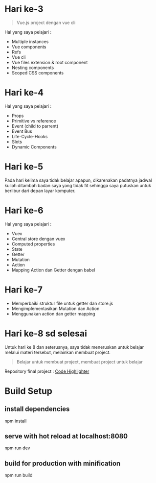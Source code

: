 # Hari ke-3

> Vue.js project dengan vue cli

Hal yang saya pelajari :
* Multiple instances
* Vue components
* Refs
* Vue cli
* Vue files extension & root component
* Nesting components
* Scoped CSS components

# Hari ke-4
Hal yang saya pelajari :
* Props
* Primitive vs reference
* Event (child to parrent)
* Event Bus
* Life-Cycle-Hooks
* Slots
* Dynamic Components

# Hari ke-5
Pada hari kelima saya tidak belajar apapun, dikarenakan padatnya jadwal kuliah ditambah badan saya yang tidak fit sehingga saya putuskan untuk berlibur dari depan layar komputer.

# Hari ke-6
Hal yang saya pelajari :
* Vuex
* Central store dengan vuex
* Computed properties
* State
* Getter
* Mutation
* Action
* Mapping Action dan Getter dengan babel

# Hari ke-7
* Memperbaiki struktur file untuk getter dan store.js
* Mengimplementasikan Mutation dan Action
* Menggunakan action dan getter mapping

# Hari ke-8 sd selesai
Untuk hari ke 8 dan seterusnya, saya tidak meneruskan untuk belajar melalui materi tersebut, melainkan membuat project.

> Belajar untuk membuat project, membuat project untuk belajar

Repository final project : [Code Highlighter](https://github.com/PhilipPurwoko/CodeHighlighter/)

# Build Setup

## install dependencies
npm install

## serve with hot reload at localhost:8080
npm run dev

## build for production with minification
npm run build
